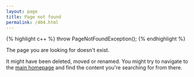 ```yaml
---
layout: page
title: Page not found
permalink: /404.html
---
```


{% highlight c++ %}
throw PageNotFoundException();
{% endhighlight %}

The page you are looking for doesn't exist.

It might have been deleted, moved or renamed. You might try to navigate to the
<a href="/">main homepage</a> and find the content you're searching for from there.
